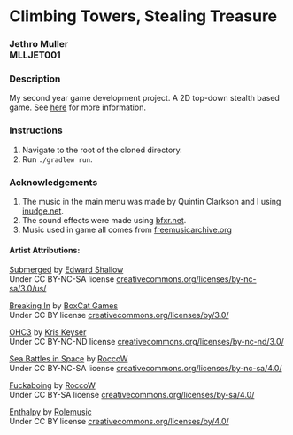 # Climbing Towers, Stealing Treasure

<h3>Jethro Muller<br>
MLLJET001</h3>

### Description

My second year game development project. A 2D top-down stealth based game.
See [here](jethromuller.co.za/projects/game-development/second-year/ctst/) for more information.

### Instructions

1. Navigate to the root of the cloned directory.
2. Run `./gradlew run`.

### Acknowledgements

1. The music in the main menu was made by Quintin Clarkson and I using [inudge.net](http://inudge.net/).
2. The sound effects were made using [bfxr.net](http://www.bfxr.net/).
3. Music used in game all comes from [freemusicarchive.org](freemusicarchive.org)

#### Artist Attributions:

[Submerged](http://freemusicarchive.org/music/Edward_Shallow/Dodecaheadroom/Edward_Shallow_-_Dodecaheadroom_-_03_Submerged) by [Edward Shallow](http://freemusicarchive.org/music/Edward_Shallow/)  
Under CC BY-NC-SA license [creativecommons.org/licenses/by-nc-sa/3.0/us/](http://creativecommons.org/licenses/by-nc-sa/3.0/us/)

[Breaking In](http://freemusicarchive.org/music/BoxCat_Games/Nameless_the_Hackers_RPG_Soundtrack/BoxCat_Games_-_Nameless-_the_Hackers_RPG_Soundtrack_-_01_Breaking_In) by [BoxCat Games](http://freemusicarchive.org/music/BoxCat_Games/)  
Under CC BY license [creativecommons.org/licenses/by/3.0/](http://creativecommons.org/licenses/by/3.0/)

[OHC3](http://freemusicarchive.org/music/Kris_Keyser/Kris_Keyser/8bp130-04-kris_keyser-ohc3) by [Kris Keyser](http://freemusicarchive.org/music/Kris_Keyser/Kris_Keyser/)  
Under CC BY-NC-ND license [creativecommons.org/licenses/by-nc-nd/3.0/](http://creativecommons.org/licenses/by-nc-nd/3.0/)

[Sea Battles in Space](http://freemusicarchive.org/music/RoccoW/~/RoccoW_-_Sea_Battles_in_Space) by [RoccoW](http://freemusicarchive.org/music/RoccoW/)  
Under CC BY-NC-SA license [creativecommons.org/licenses/by-nc-sa/4.0/](http://creativecommons.org/licenses/by-nc-sa/4.0/)

[Fuckaboing](http://freemusicarchive.org/music/RoccoW/~/RoccoW_-_Fuckaboing) by [RoccoW](http://freemusicarchive.org/music/RoccoW/)  
Under CC BY-SA license [creativecommons.org/licenses/by-sa/4.0/](http://creativecommons.org/licenses/by-sa/4.0/)

[Enthalpy](http://freemusicarchive.org/music/Rolemusic/~/03_rolemusic_-_enthalpy) by [Rolemusic](http://freemusicarchive.org/music/Rolemusic/)  
Under CC BY license [creativecommons.org/licenses/by/4.0/](http://creativecommons.org/licenses/by/4.0/)
